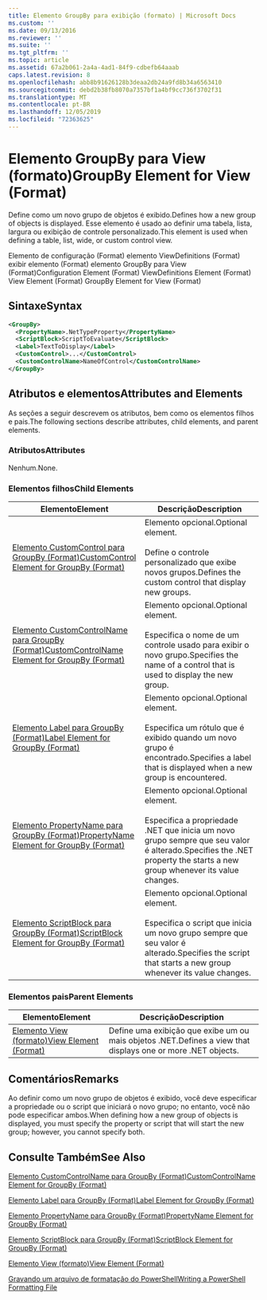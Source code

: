 ```yaml
---
title: Elemento GroupBy para exibição (formato) | Microsoft Docs
ms.custom: ''
ms.date: 09/13/2016
ms.reviewer: ''
ms.suite: ''
ms.tgt_pltfrm: ''
ms.topic: article
ms.assetid: 67a2b061-2a4a-4ad1-84f9-cdbefb64aaab
caps.latest.revision: 8
ms.openlocfilehash: abb8b91626128b3deaa2db24a9fd8b34a6563410
ms.sourcegitcommit: debd2b38fb8070a7357bf1a4bf9cc736f3702f31
ms.translationtype: MT
ms.contentlocale: pt-BR
ms.lasthandoff: 12/05/2019
ms.locfileid: "72363625"
---
```

# <a name="groupby-element-for-view-format"></a><span data-ttu-id="b4df2-102">Elemento GroupBy para View (formato)</span><span class="sxs-lookup"><span data-stu-id="b4df2-102">GroupBy Element for View (Format)</span></span>

<span data-ttu-id="b4df2-103">Define como um novo grupo de objetos é exibido.</span><span class="sxs-lookup"><span data-stu-id="b4df2-103">Defines how a new group of objects is displayed.</span></span> <span data-ttu-id="b4df2-104">Esse elemento é usado ao definir uma tabela, lista, largura ou exibição de controle personalizado.</span><span class="sxs-lookup"><span data-stu-id="b4df2-104">This element is used when defining a table, list, wide, or custom control view.</span></span>

<span data-ttu-id="b4df2-105">Elemento de configuração (Format) elemento ViewDefinitions (Format) exibir elemento (Format) elemento GroupBy para View (Format)</span><span class="sxs-lookup"><span data-stu-id="b4df2-105">Configuration Element (Format) ViewDefinitions Element (Format) View Element (Format) GroupBy Element for View (Format)</span></span>

## <a name="syntax"></a><span data-ttu-id="b4df2-106">Sintaxe</span><span class="sxs-lookup"><span data-stu-id="b4df2-106">Syntax</span></span>

```xml
<GroupBy>
  <PropertyName>.NetTypeProperty</PropertyName>
  <ScriptBlock>ScriptToEvaluate</ScriptBlock>
  <Label>TextToDisplay</Label>
  <CustomControl>...</CustomControl>
  <CustomControlName>NameOfControl</CustomControlName>
</GroupBy>
```

## <a name="attributes-and-elements"></a><span data-ttu-id="b4df2-107">Atributos e elementos</span><span class="sxs-lookup"><span data-stu-id="b4df2-107">Attributes and Elements</span></span>

<span data-ttu-id="b4df2-108">As seções a seguir descrevem os atributos, bem como os elementos filhos e pais.</span><span class="sxs-lookup"><span data-stu-id="b4df2-108">The following sections describe attributes, child elements, and parent elements.</span></span>

### <a name="attributes"></a><span data-ttu-id="b4df2-109">Atributos</span><span class="sxs-lookup"><span data-stu-id="b4df2-109">Attributes</span></span>

<span data-ttu-id="b4df2-110">Nenhum.</span><span class="sxs-lookup"><span data-stu-id="b4df2-110">None.</span></span>

### <a name="child-elements"></a><span data-ttu-id="b4df2-111">Elementos filhos</span><span class="sxs-lookup"><span data-stu-id="b4df2-111">Child Elements</span></span>

|<span data-ttu-id="b4df2-112">Elemento</span><span class="sxs-lookup"><span data-stu-id="b4df2-112">Element</span></span>|<span data-ttu-id="b4df2-113">Descrição</span><span class="sxs-lookup"><span data-stu-id="b4df2-113">Description</span></span>|
|-------------|-----------------|
|[<span data-ttu-id="b4df2-114">Elemento CustomControl para GroupBy (Format)</span><span class="sxs-lookup"><span data-stu-id="b4df2-114">CustomControl Element for GroupBy (Format)</span></span>](./customcontrol-element-for-groupby-format.md)|<span data-ttu-id="b4df2-115">Elemento opcional.</span><span class="sxs-lookup"><span data-stu-id="b4df2-115">Optional element.</span></span><br /><br /> <span data-ttu-id="b4df2-116">Define o controle personalizado que exibe novos grupos.</span><span class="sxs-lookup"><span data-stu-id="b4df2-116">Defines the custom control that display new groups.</span></span>|
|[<span data-ttu-id="b4df2-117">Elemento CustomControlName para GroupBy (Format)</span><span class="sxs-lookup"><span data-stu-id="b4df2-117">CustomControlName Element for GroupBy (Format)</span></span>](./customcontrolname-element-for-groupby-format.md)|<span data-ttu-id="b4df2-118">Elemento opcional.</span><span class="sxs-lookup"><span data-stu-id="b4df2-118">Optional element.</span></span><br /><br /> <span data-ttu-id="b4df2-119">Especifica o nome de um controle usado para exibir o novo grupo.</span><span class="sxs-lookup"><span data-stu-id="b4df2-119">Specifies the name of a control that is used to display the new group.</span></span>|
|[<span data-ttu-id="b4df2-120">Elemento Label para GroupBy (Format)</span><span class="sxs-lookup"><span data-stu-id="b4df2-120">Label Element for GroupBy (Format)</span></span>](./label-element-for-groupby-format.md)|<span data-ttu-id="b4df2-121">Elemento opcional.</span><span class="sxs-lookup"><span data-stu-id="b4df2-121">Optional element.</span></span><br /><br /> <span data-ttu-id="b4df2-122">Especifica um rótulo que é exibido quando um novo grupo é encontrado.</span><span class="sxs-lookup"><span data-stu-id="b4df2-122">Specifies a label that is displayed when a new group is encountered.</span></span>|
|[<span data-ttu-id="b4df2-123">Elemento PropertyName para GroupBy (Format)</span><span class="sxs-lookup"><span data-stu-id="b4df2-123">PropertyName Element for GroupBy (Format)</span></span>](./propertyname-element-for-groupby-format.md)|<span data-ttu-id="b4df2-124">Elemento opcional.</span><span class="sxs-lookup"><span data-stu-id="b4df2-124">Optional element.</span></span><br /><br /> <span data-ttu-id="b4df2-125">Especifica a propriedade .NET que inicia um novo grupo sempre que seu valor é alterado.</span><span class="sxs-lookup"><span data-stu-id="b4df2-125">Specifies the .NET property the starts a new group whenever its value changes.</span></span>|
|[<span data-ttu-id="b4df2-126">Elemento ScriptBlock para GroupBy (Format)</span><span class="sxs-lookup"><span data-stu-id="b4df2-126">ScriptBlock Element for GroupBy (Format)</span></span>](./scriptblock-element-for-groupby-format.md)|<span data-ttu-id="b4df2-127">Elemento opcional.</span><span class="sxs-lookup"><span data-stu-id="b4df2-127">Optional element.</span></span><br /><br /> <span data-ttu-id="b4df2-128">Especifica o script que inicia um novo grupo sempre que seu valor é alterado.</span><span class="sxs-lookup"><span data-stu-id="b4df2-128">Specifies the script that starts a new group whenever its value changes.</span></span>|

### <a name="parent-elements"></a><span data-ttu-id="b4df2-129">Elementos pais</span><span class="sxs-lookup"><span data-stu-id="b4df2-129">Parent Elements</span></span>

|<span data-ttu-id="b4df2-130">Elemento</span><span class="sxs-lookup"><span data-stu-id="b4df2-130">Element</span></span>|<span data-ttu-id="b4df2-131">Descrição</span><span class="sxs-lookup"><span data-stu-id="b4df2-131">Description</span></span>|
|-------------|-----------------|
|[<span data-ttu-id="b4df2-132">Elemento View (formato)</span><span class="sxs-lookup"><span data-stu-id="b4df2-132">View Element (Format)</span></span>](./view-element-format.md)|<span data-ttu-id="b4df2-133">Define uma exibição que exibe um ou mais objetos .NET.</span><span class="sxs-lookup"><span data-stu-id="b4df2-133">Defines a view that displays one or more .NET objects.</span></span>|

## <a name="remarks"></a><span data-ttu-id="b4df2-134">Comentários</span><span class="sxs-lookup"><span data-stu-id="b4df2-134">Remarks</span></span>

<span data-ttu-id="b4df2-135">Ao definir como um novo grupo de objetos é exibido, você deve especificar a propriedade ou o script que iniciará o novo grupo; no entanto, você não pode especificar ambos.</span><span class="sxs-lookup"><span data-stu-id="b4df2-135">When defining how a new group of objects is displayed, you must specify the property or script that will start the new group; however, you cannot specify both.</span></span>

## <a name="see-also"></a><span data-ttu-id="b4df2-136">Consulte Também</span><span class="sxs-lookup"><span data-stu-id="b4df2-136">See Also</span></span>

[<span data-ttu-id="b4df2-137">Elemento CustomControlName para GroupBy (Format)</span><span class="sxs-lookup"><span data-stu-id="b4df2-137">CustomControlName Element for GroupBy (Format)</span></span>](./customcontrolname-element-for-groupby-format.md)

[<span data-ttu-id="b4df2-138">Elemento Label para GroupBy (Format)</span><span class="sxs-lookup"><span data-stu-id="b4df2-138">Label Element for GroupBy (Format)</span></span>](./label-element-for-groupby-format.md)

[<span data-ttu-id="b4df2-139">Elemento PropertyName para GroupBy (Format)</span><span class="sxs-lookup"><span data-stu-id="b4df2-139">PropertyName Element for GroupBy (Format)</span></span>](./propertyname-element-for-groupby-format.md)

[<span data-ttu-id="b4df2-140">Elemento ScriptBlock para GroupBy (Format)</span><span class="sxs-lookup"><span data-stu-id="b4df2-140">ScriptBlock Element for GroupBy (Format)</span></span>](./scriptblock-element-for-groupby-format.md)

[<span data-ttu-id="b4df2-141">Elemento View (formato)</span><span class="sxs-lookup"><span data-stu-id="b4df2-141">View Element (Format)</span></span>](./view-element-format.md)

[<span data-ttu-id="b4df2-142">Gravando um arquivo de formatação do PowerShell</span><span class="sxs-lookup"><span data-stu-id="b4df2-142">Writing a PowerShell Formatting File</span></span>](./writing-a-powershell-formatting-file.md)

